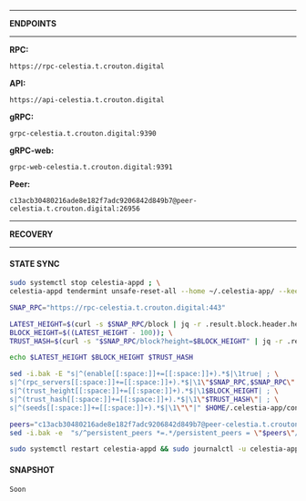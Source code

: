 ___
**ENDPOINTS**
___
**RPC:**
```https
https://rpc-celestia.t.crouton.digital
```
**API:**
```https
https://api-celestia.t.crouton.digital
```
**gRPC:**
```
grpc-celestia.t.crouton.digital:9390
```
**gRPC-web:**
```
grpc-web-celestia.t.crouton.digital:9391
```

**Peer:**
```
c13acb30480216ade8e182f7adc9206842d849b7@peer-celestia.t.crouton.digital:26956
```
___
**RECOVERY**
___

#### STATE SYNC

```bash
sudo systemctl stop celestia-appd ; \
celestia-appd tendermint unsafe-reset-all --home ~/.celestia-app/ --keep-addr-book
```
```bash
SNAP_RPC="https://rpc-celestia.t.crouton.digital:443"
```
```bash
LATEST_HEIGHT=$(curl -s $SNAP_RPC/block | jq -r .result.block.header.height); \
BLOCK_HEIGHT=$((LATEST_HEIGHT - 100)); \
TRUST_HASH=$(curl -s "$SNAP_RPC/block?height=$BLOCK_HEIGHT" | jq -r .result.block_id.hash)
```
```bash
echo $LATEST_HEIGHT $BLOCK_HEIGHT $TRUST_HASH
```
```bash
sed -i.bak -E "s|^(enable[[:space:]]+=[[:space:]]+).*$|\1true| ; \
s|^(rpc_servers[[:space:]]+=[[:space:]]+).*$|\1\"$SNAP_RPC,$SNAP_RPC\"| ; \
s|^(trust_height[[:space:]]+=[[:space:]]+).*$|\1$BLOCK_HEIGHT| ; \
s|^(trust_hash[[:space:]]+=[[:space:]]+).*$|\1\"$TRUST_HASH\"| ; \
s|^(seeds[[:space:]]+=[[:space:]]+).*$|\1\"\"|" $HOME/.celestia-app/config/config.toml
```
```bash
peers="c13acb30480216ade8e182f7adc9206842d849b7@peer-celestia.t.crouton.digital:26956"
sed -i.bak -e  "s/^persistent_peers *=.*/persistent_peers = \"$peers\"/" $HOME/.celestia-app/config/config.toml
```
```bash
sudo systemctl restart celestia-appd && sudo journalctl -u celestia-appd -f -o cat
```
#### SNAPSHOT
```
Soon
```
